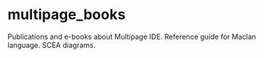 # multipage_books
Publications and e-books about Multipage IDE. Reference guide for Maclan language. SCEA diagrams.